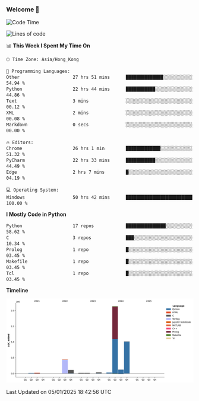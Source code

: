 ### Welcome 👋

<!--START_SECTION:waka-->
![Code Time](http://img.shields.io/badge/Code%20Time-1%2C280%20hrs%2015%20mins-blue)

![Lines of code](https://img.shields.io/badge/From%20Hello%20World%20I%27ve%20Written-3.9%20million%20lines%20of%20code-blue)

📊 **This Week I Spent My Time On** 

```text
🕑︎ Time Zone: Asia/Hong_Kong

💬 Programming Languages: 
Other                    27 hrs 51 mins      ██████████████░░░░░░░░░░░   54.94 % 
Python                   22 hrs 44 mins      ███████████░░░░░░░░░░░░░░   44.86 % 
Text                     3 mins              ░░░░░░░░░░░░░░░░░░░░░░░░░   00.12 % 
XML                      2 mins              ░░░░░░░░░░░░░░░░░░░░░░░░░   00.08 % 
Markdown                 0 secs              ░░░░░░░░░░░░░░░░░░░░░░░░░   00.00 % 

🔥 Editors: 
Chrome                   26 hrs 1 min        █████████████░░░░░░░░░░░░   51.32 % 
PyCharm                  22 hrs 33 mins      ███████████░░░░░░░░░░░░░░   44.49 % 
Edge                     2 hrs 7 mins        █░░░░░░░░░░░░░░░░░░░░░░░░   04.19 % 

💻 Operating System: 
Windows                  50 hrs 42 mins      █████████████████████████   100.00 % 
```

**I Mostly Code in Python** 

```text
Python                   17 repos            ███████████████░░░░░░░░░░   58.62 % 
C                        3 repos             ███░░░░░░░░░░░░░░░░░░░░░░   10.34 % 
Prolog                   1 repo              █░░░░░░░░░░░░░░░░░░░░░░░░   03.45 % 
Makefile                 1 repo              █░░░░░░░░░░░░░░░░░░░░░░░░   03.45 % 
Tcl                      1 repo              █░░░░░░░░░░░░░░░░░░░░░░░░   03.45 % 
```



**Timeline**

![Lines of Code chart](https://raw.githubusercontent.com/xhj2501/xhj2501/main/assets/bar_graph.png)


 Last Updated on 05/01/2025 18:42:56 UTC
<!--END_SECTION:waka-->

